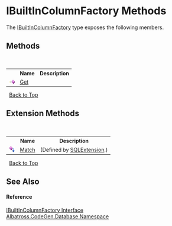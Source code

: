 # IBuiltInColumnFactory Methods
 

The <a href="DC9F5529.md">IBuiltInColumnFactory</a> type exposes the following members.


## Methods
&nbsp;<table><tr><th></th><th>Name</th><th>Description</th></tr><tr><td>![Public method](media/pubmethod.gif "Public method")</td><td><a href="5C90F1FC.md">Get</a></td><td /></tr></table>&nbsp;
<a href="#ibuiltincolumnfactory-methods">Back to Top</a>

## Extension Methods
&nbsp;<table><tr><th></th><th>Name</th><th>Description</th></tr><tr><td>![Public Extension Method](media/pubextension.gif "Public Extension Method")</td><td><a href="31EE9B78.md">Match</a></td><td> (Defined by <a href="D4C0DEE8.md">SQLExtension</a>.)</td></tr></table>&nbsp;
<a href="#ibuiltincolumnfactory-methods">Back to Top</a>

## See Also


#### Reference
<a href="DC9F5529.md">IBuiltInColumnFactory Interface</a><br /><a href="E11F5D98.md">Albatross.CodeGen.Database Namespace</a><br />
